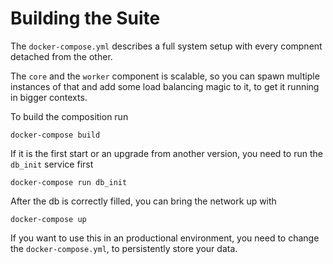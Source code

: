# Building the Suite

The ```docker-compose.yml``` describes a full system setup with every compnent detached from the other.

The ```core``` and the ```worker``` component is scalable, so you can spawn multiple instances of that and add some load balancing magic to it, to get it running in bigger contexts.

To build the composition run

    docker-compose build

If it is the first start or an upgrade from another version, you need to run the ```db_init``` service first

    docker-compose run db_init

After the db is correctly filled, you can bring the network up with

    docker-compose up

If you want to use this in an productional environment, you need to change the ```docker-compose.yml```, to persistently store your data.
